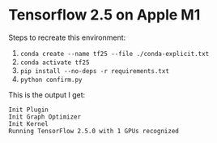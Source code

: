 # Tensorflow 2.5 on Apple M1

Steps to recreate this environment:

1. `conda create --name tf25 --file ./conda-explicit.txt`
2. `conda activate tf25`
3. `pip install --no-deps -r requirements.txt`
4. `python confirm.py`

This is the output I get:
```
Init Plugin
Init Graph Optimizer
Init Kernel
Running TensorFlow 2.5.0 with 1 GPUs recognized
```

